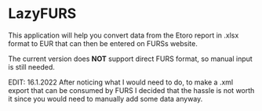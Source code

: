 # LazyFURS

This application will help you convert data from the Etoro report in .xlsx format to EUR that can then be entered on FURSs website.

The current version does **NOT** support direct FURS format, so manual input is still needed.

EDIT: 16.1.2022
After noticing what I would need to do, to make a .xml export that can be consumed by FURS I decided that the hassle is not worth it since you would need to manually add some data anyway.